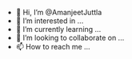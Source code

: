 - 👋 Hi, I’m @AmanjeetJuttla
- 👀 I’m interested in ...
- 🌱 I’m currently learning ...
- 💞️ I’m looking to collaborate on ...
- 📫 How to reach me ...

<!---
AmanjeetJuttla/AmanjeetJuttla is a ✨ special ✨ repository because its `README.md` (this file) appears on your GitHub profile.
You can click the Preview link to take a look at your changes.
--->
